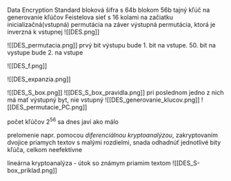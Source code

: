 Data Encryption Standard
bloková šifra s 64b blokom
56b tajný kľúč na generovanie kľúčov
Feistelova sieť s 16 kolami
na začiatku inicializačná(vstupná) permutácia
na záver výstupná permutácia, ktorá je inverzná k vstupnej
![[DES.png]]

![[DES_permutacia.png]]
prvý bit výstupu bude 1. bit na vstupe. 50. bit na vystupe bude 2. na vstupe

![[DES_f.png]]

![[DES_expanzia.png]]

![[DES_S_box.png]]
![[DES_S_box_pravidla.png]]
pri poslednom jedno z nich má mať výstupný byt, nie vstupný
![[DES_generovanie_klucov.png]]
![[DES_permutacie_PC.png]]

počet kľúčov $2^{56}$ sa dnes javí ako málo

prelomenie napr. pomocou *diferenciálnou kryptoanalýzou*, zakryptovaním dvojice priamych textov s malými rozdielmi, snada odhadnúť jednotlivé bity kľúča, celkom neefektívne

lineárna kryptoanalýza - útok so známym priamim textom
![[DES_S-box_priklad.png]]